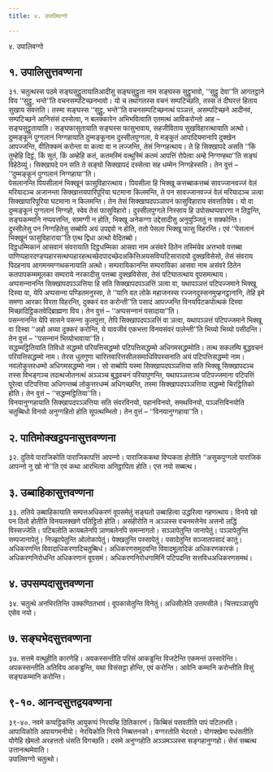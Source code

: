 ```yaml
---
title: ४. उपालिवग्गो

---
```

४. उपालिवग्गो  


## १. उपालिसुत्तवण्णना

३१. चतुत्थस्स पठमे सङ्घसुट्ठुतायातिआदीसु सङ्घसुट्ठुता नाम सङ्घस्स सुट्ठुभावो, ‘‘सुट्ठु देवा’’ति आगतट्ठाने विय ‘‘सुट्ठु, भन्ते’’ति वचनसम्पटिच्छनभावो। यो च तथागतस्स वचनं सम्पटिच्छति, तस्स तं दीघरत्तं हिताय सुखाय संवत्तति। तस्मा सङ्घस्स ‘‘सुट्ठु, भन्ते’’ति वचनसम्पटिच्छनत्थं पञ्‍ञत्तं, असम्पटिच्छने आदीनवं, सम्पटिच्छने आनिसंसं दस्सेत्वा, न बलक्‍कारेन अभिभवित्वाति एतमत्थं आविकरोन्तो आह – सङ्घसुट्ठुतायाति। सङ्घफासुतायाति सङ्घस्स फासुभावाय, सहजीविताय सुखविहारत्थायाति अत्थो।  
दुम्मङ्कूनं पुग्गलानं निग्गहायाति दुम्मङ्कूनाम दुस्सीलपुग्गला, ये मङ्कुतं आपादियमानापि दुक्खेन आपज्‍जन्ति, वीतिक्‍कमं करोन्ता वा कत्वा वा न लज्‍जन्ति, तेसं निग्गहत्थाय। ते हि सिक्खापदे असति ‘‘किं तुम्हेहि दिट्ठं, किं सुतं, किं अम्हेहि कतं, कतमस्मिं वत्थुस्मिं कतमं आपत्तिं रोपेत्वा अम्हे निग्गण्हथा’’ति सङ्घं विहेठेय्युं। सिक्खापदे पन सति ते सङ्घो सिक्खापदं दस्सेत्वा सह धम्मेन निग्गहेस्सति। तेन वुत्तं – ‘‘दुम्मङ्कूनं पुग्गलानं निग्गहाया’’ति।  
पेसलानन्ति पियसीलानं भिक्खूनं फासुविहारत्थाय। पियसीला हि भिक्खू कत्तब्बाकत्तब्बं सावज्‍जानवज्‍जं वेलं मरियादञ्‍च अजानन्ता सिक्खात्तयपारिपूरिया घटमाना किलमन्ति, ते पन सावज्‍जानवज्‍जं वेलं मरियादञ्‍च ञत्वा सिक्खापारिपूरिया घटमाना न किलमन्ति। तेन तेसं सिक्खापदपञ्‍ञापनं फासुविहाराय संवत्ततियेव। यो वा दुम्मङ्कूनं पुग्गलानं निग्गहो, स्वेव तेसं फासुविहारो। दुस्सीलपुग्गले निस्साय हि उपोसथप्पवारणा न तिट्ठन्ति, सङ्घकम्मानि नप्पवत्तन्ति, सामग्गी न होति, भिक्खू अनेकग्गा उद्देसादीसु अनुयुञ्‍जितुं न सक्‍कोन्ति। दुस्सीलेसु पन निग्गहितेसु सब्बोपि अयं उपद्दवो न होति, ततो पेसला भिक्खू फासु विहरन्ति। एवं ‘‘पेसलानं भिक्खूनं फासुविहाराया’’ति एत्थ द्विधा अत्थो वेदितब्बो।  
दिट्ठधम्मिकानं आसवानं संवरायाति दिट्ठधम्मिका आसवा नाम असंवरे ठितेन तस्मिंयेव अत्तभावे पत्तब्बा पाणिप्पहारदण्डप्पहारसत्थप्पहारहत्थच्छेदपादच्छेदअकित्तिअयसविप्पटिसारादयो दुक्खविसेसो, तेसं संवराय पिदहनाय आगमनमग्गथकनायाति अत्थो। सम्परायिकानन्ति सम्परायिका आसवा नाम असंवरे ठितेन कतपापकम्ममूलका सम्पराये नरकादीसु पत्तब्बा दुक्खविसेसा, तेसं पटिघातत्थाय वूपसमत्थाय।  
अप्पसन्‍नानन्ति सिक्खापदपञ्‍ञत्तिया हि सति सिक्खापदपञ्‍ञत्तिं ञत्वा वा, यथापञ्‍ञत्तं पटिपज्‍जमाने भिक्खू दिस्वा वा, येपि अप्पसन्‍ना पण्डितमनुस्सा, ते ‘‘यानि वत लोके महाजनस्स रज्‍जनदुस्सनमुय्हनट्ठानानि, तेहि इमे समणा आरका विरता विहरन्ति, दुक्‍करं वत करोन्ती’’ति पसादं आपज्‍जन्ति विनयपिटकपोत्थकं दिस्वा मिच्छादिट्ठिकतवेदिब्राह्मणा विय। तेन वुत्तं – ‘‘अप्पसन्‍नानं पसादाया’’ति।  
पसन्‍नानन्ति येपि सासने पसन्‍ना कुलपुत्ता, तेपि सिक्खापदपञ्‍ञत्तिं वा ञत्वा, यथापञ्‍ञत्तं पटिपज्‍जमाने भिक्खू वा दिस्वा ‘‘अहो अय्या दुक्‍करं करोन्ति, ये यावजीवं एकभत्ता विनयसंवरं पालेन्ती’’ति भिय्यो भिय्यो पसीदन्ति। तेन वुत्तं – ‘‘पसन्‍नानं भिय्योभावाया’’ति।  
सद्धम्मट्ठितियाति तिविधो सद्धम्मो परियत्तिसद्धम्मो पटिपत्तिसद्धम्मो अधिगमसद्धम्मोति। तत्थ सकलम्पि बुद्धवचनं परियत्तिसद्धम्मो नाम। तेरस धुतगुणा चारित्तवारित्तसीलसमाधिविपस्सनाति अयं पटिपत्तिसद्धम्मो नाम। नवलोकुत्तरधम्मो अधिगमसद्धम्मो नाम। सो सब्बोपि यस्मा सिक्खापदपञ्‍ञत्तिया सति भिक्खू सिक्खापदञ्‍च तस्स विभङ्गञ्‍च तदत्थजोतनत्थं अञ्‍ञञ्‍च बुद्धवचनं परियापुणन्ति, यथापञ्‍ञत्तञ्‍च पटिपज्‍जमाना पटिपत्तिं पूरेत्वा पटिपत्तिया अधिगन्तब्बं लोकुत्तरधम्मं अधिगच्छन्ति, तस्मा सिक्खापदपञ्‍ञत्तिया सद्धम्मो चिरट्ठितिको होति। तेन वुत्तं – ‘‘सद्धम्मट्ठितिया’’ति।  
विनयानुग्गहायाति सिक्खापदपञ्‍ञत्तिया सति संवरविनयो, पहानविनयो, समथविनयो, पञ्‍ञत्तिविनयोति चतुब्बिधो विनयो अनुग्गहितो होति सूपत्थम्भितो। तेन वुत्तं – ‘‘विनयानुग्गहाया’’ति।  


## २. पातिमोक्खट्ठपनासुत्तवण्णना

३२. दुतिये पाराजिकोति पाराजिकापत्तिं आपन्‍नो। पाराजिककथा विप्पकता होतीति ‘‘असुकपुग्गलो पाराजिकं आपन्‍नो नु खो नो’’ति एवं कथा आरभित्वा अनिट्ठापिता होति। एस नयो सब्बत्थ।  


## ३. उब्बाहिकासुत्तवण्णना

३३. ततिये उब्बाहिकायाति सम्पत्तअधिकरणं वूपसमेतुं सङ्घतो उब्बाहित्वा उद्धरित्वा गहणत्थाय। विनये खो पन ठितो होतीति विनयलक्खणे पतिट्ठितो होति। असंहीरोति न अञ्‍ञस्स वचनमत्तेनेव अत्तनो लद्धिं विस्सज्‍जेति। पटिबलोति कायबलेनपि ञाणबलेनपि समन्‍नागतो। सञ्‍ञापेतुन्ति जानापेतुं। पञ्‍ञापेतुन्ति सम्पजानापेतुं। निज्झापेतुन्ति ओलोकापेतुं। पेक्खतुन्ति पस्सापेतुं। पसादेतुन्ति सञ्‍जातपसादं कातुं। अधिकरणन्ति विवादाधिकरणादिचतुब्बिधं। अधिकरणसमुदयन्ति विवादमूलादिकं अधिकरणकारकं। अधिकरणनिरोधन्ति अधिकरणानं वूपसमं। अधिकरणनिरोधगामिनिं पटिपदन्ति सत्तविधअधिकरणसमथं।  


## ४. उपसम्पदासुत्तवण्णना

३४. चतुत्थे अनभिरतिन्ति उक्‍कण्ठितभावं। वूपकासेतुन्ति विनेतुं। अधिसीलेति उत्तमसीले। चित्तपञ्‍ञासुपि एसेव नयो।  


## ७. सङ्घभेदसुत्तवण्णना

३७. सत्तमे वत्थूहीति कारणेहि। अवकस्सन्तीति परिसं आकड्ढन्ति विजटेन्ति एकमन्तं उस्सारेन्ति। अपकस्सन्तीति अतिविय आकड्ढन्ति, यथा विसंसट्ठा होन्ति, एवं करोन्ति। आवेनि कम्मानि करोन्तीति विसुं सङ्घकम्मानि करोन्ति।  


## ९-१०. आनन्दसुत्तद्वयवण्णना

३९-४०. नवमे कप्पट्ठिकन्ति आयुकप्पं निरयम्हि ठितिकारणं। किब्बिसं पसवतीति पापं पटिलभति। आपायिकोति अपायगमनीयो। नेरयिकोति निरये निब्बत्तनको। वग्गरतोति भेदरतो। योगक्खेमा पधंसतीति योगेहि खेमतो अरहत्ततो धंसति विगच्छति। दसमे अनुग्गहोति अञ्‍ञमञ्‍ञस्स सङ्गहानुग्गहो। सेसं सब्बत्थ उत्तानत्थमेवाति।  
उपालिवग्गो चतुत्थो।  